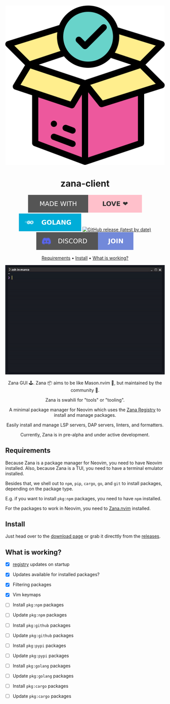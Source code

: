 <div align="center">

![Zana Logo](assets/logo.svg)

# zana-client

[![Made with love](assets/badge-made-with-love.svg)](https://github.com/mistweaverco/zana-client/graphs/contributors)
[![Go](assets/badge-golang.svg)](https://golang.org/)
[![GitHub release (latest by date)](https://img.shields.io/github/v/release/mistweaverco/zana-client?style=for-the-badge)](https://github.com/mistweaverco/zana-client/releases/latest)
[![Discord](assets/badge-discord.svg)](https://getzana.net/discord)

[Requirements](#requirements) • [Install](#install) • [What is working?](#what-is-working)

<p></p>

![Zana Demo Gif](assets/demo.gif)

<p></p>

Zana GUI 🕹️. Zana 📦 aims to be like Mason.nvim 🧱, but maintained by the community 🌈.

Zana is swahili for "tools" or "tooling".

A minimal package manager for Neovim which
uses the [Zana Registry][zana-registry] to install and manage packages.

Easily install and manage LSP servers, DAP servers, linters, and formatters.

<p></p>

Currently, Zana is in pre-alpha and under active development.

<p></p>

</div>

## Requirements

Because Zana is a package manager for Neovim, you need to have Neovim installed.
Also, because Zana is a TUI, you need to have a terminal emulator installed.

Besides that, we shell out to `npm`, `pip`, `cargo`, `go`, and `git` to install packages,
depending on the package type.

E.g. if you want to install `pkg:npm` packages, you need to have `npm` installed.

For the packages to work in Neovim, you need to
[Zana.nvim](https://github.com/mistweaverco/zana.nvim) installed.

## Install

Just head over to the [download page][download-page] or
grab it directtly from the [releases][releases-page].

## What is working?

- [x] [registry](https://github.com/mistweaverco/zana-registry) updates on startup
- [x] Updates available for installed packages?
- [x] Filtering packages
- [x] Vim keymaps
- [ ] Install `pkg:npm` packages
- [ ] Update `pkg:npm` packages
- [ ] Install `pkg:github` packages
- [ ] Update `pkg:github` packages
- [ ] Install `pkg:pypi` packages
- [ ] Update `pkg:pypi` packages
- [ ] Install `pkg:golang` packages
- [ ] Update `pkg:golang` packages
- [ ] Install `pkg:cargo` packages
- [ ] Update `pkg:cargo` packages


[download-page]: https://getzana.net/#download
[releases-page]: https://github.com/mistweaverco/zana-client/releases/latest
[zana-registry]: https://github.com/mistweaverco/zana-registry


